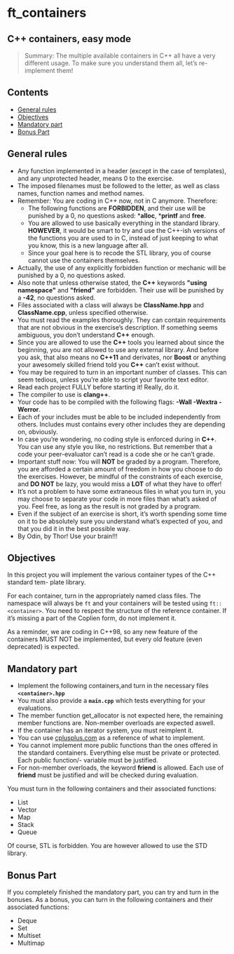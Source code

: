 # ft_containers

## C++ containers, easy mode

> Summary: The multiple available containers in C++ all have a very different usage. To make sure you understand them all, let’s re-implement them!

## Contents

- [General rules](#general-rules)
- [Objectives](#objectives)
- [Mandatory part](#mandatory-part)
- [Bonus Part](#bonus-part)

## General rules

- Any function implemented in a header (except in the case of templates), and any unprotected header, means 0 to the exercise.
- The imposed filenames must be followed to the letter, as well as class names, function names and method names.
- Remember: You are coding in C++ now, not in C anymore. Therefore:
  - The following functions are **FORBIDDEN**, and their use will be punished by a 0, no questions asked: ***alloc**, ***printf** and **free**.
  - You are allowed to use basically everything in the standard library. **HOWEVER**, it would be smart to try and use the C++-ish versions of the functions you are used to in C, instead of just keeping to what you know, this is a new language after all.
  - Since your goal here is to recode the STL library, you of course cannot use the containers themselves.
- Actually, the use of any explicitly forbidden function or mechanic will be punished by a 0, no questions asked.
- Also note that unless otherwise stated, the **C++** keywords **"using namespace"** and **"friend"** are forbidden. Their use will be punished by a **-42**, no questions asked.
- Files associated with a class will always be **ClassName.hpp** and **ClassName.cpp**, unless specified otherwise.
- You must read the examples thoroughly. They can contain requirements that are not obvious in the exercise’s description. If something seems ambiguous, you don’t understand **C++** enough.
- Since you are allowed to use the **C++** tools you learned about since the beginning, you are not allowed to use any external library. And before you ask, that also means no **C++11** and derivates, nor **Boost** or anything your awesomely skilled friend told you **C++** can’t exist without.
- You may be required to turn in an important number of classes. This can seem tedious, unless you’re able to script your favorite text editor.
- Read each project FULLY before starting it! Really, do it.
- The compiler to use is **clang++**.
- Your code has to be compiled with the following flags: **-Wall -Wextra -Werror**.
- Each of your includes must be able to be included independently from others. Includes must contains every other includes they are depending on, obviously.
- In case you’re wondering, no coding style is enforced during in **C++**. You can use any style you like, no restrictions. But remember that a code your peer-evaluator can’t read is a code she or he can’t grade.
- Important stuff now: You will **NOT** be graded by a program. Therefore, you are afforded a certain amount of freedom in how you choose to do the exercises. However, be mindful of the constraints of each exercise, and **DO NOT** be lazy, you would miss a **LOT** of what they have to offer!
- It’s not a problem to have some extraneous files in what you turn in, you may choose to separate your code in more files than what’s asked of you. Feel free, as long as the result is not graded by a program.
- Even if the subject of an exercise is short, it’s worth spending some time on it to be absolutely sure you understand what’s expected of you, and that you did it in the best possible way.
- By Odin, by Thor! Use your brain!!!

## Objectives

In this project you will implement the various container types of the C++ standard tem- plate library.

For each container, turn in the appropriately named class files. The namespace will always be `ft` and your containers will be tested using `ft::<container>`. You need to respect the structure of the reference container. If it’s missing a part of the Coplien form, do not implement it.

As a reminder, we are coding in C++98, so any new feature of the containers MUST NOT be implemented, but every old feature (even deprecated) is expected.

## Mandatory part

- Implement the following containers,and turn in the necessary files **`<container>.hpp`**
- You must also provide a **`main.cpp`** which tests everything for your evaluations.
- The member function get_allocator is not expected here, the remaining member functions are. Non-member overloads are expected aswell.
- If the container has an iterator system, you must reimplent it.
- You can use [cplusplus.com](https://www.cplusplus.com/) as a reference of what to implement.
- You cannot implement more public functions than the ones offered in the standard containers. Everything else must be private or protected. Each public function/- variable must be justified.
- For non-member overloads, the keyword **friend** is allowed. Each use of **friend** must be justified and will be checked during evaluation.

You must turn in the following containers and their associated functions:

- List
- Vector
- Map
- Stack
- Queue

Of course, STL is forbidden. You are however allowed to use the STD library.

## Bonus Part

If you completely finished the mandatory part, you can try and turn in the bonuses.
As a bonus, you can turn in the following containers and their associated functions:

- Deque
- Set
- Multiset
- Multimap
